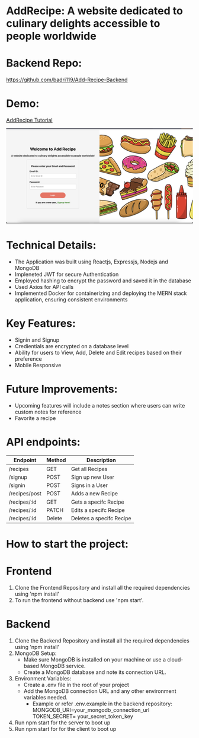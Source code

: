 # AddRecipe: A website dedicated to culinary delights accessible to people worldwide

# Backend Repo:

https://github.com/badri119/Add-Recipe-Backend

# Demo:

<a href="https://youtu.be/5pODLKL0-cU" target="_blank">AddRecipe Tutorial</a>

![Login](image.png)

# Technical Details:

- The Application was built using Reactjs, Expressjs, Nodejs and MongoDB
- Impleneted JWT for secure Authentication
- Employed hashing to encrypt the password and saved it in the database
- Used Axios for API calls
- Implemented Docker for containerizing and deploying the MERN stack application, ensuring consistent environments

# Key Features:

- Signin and Signup
- Credientials are encrypted on a database level
- Ability for users to View, Add, Delete and Edit recipes based on their preference
- Mobile Responsive

# Future Improvements:

- Upcoming features will include a notes section where users can write custom notes for reference
- Favorite a recipe

# API endpoints:

| Endpoint      | Method | Description              |
| ------------- | ------ | ------------------------ |
| /recipes      | GET    | Get all Recipes          |
| /signup       | POST   | Sign up new User         |
| /signin       | POST   | Signs in a User          |
| /recipes/post | POST   | Adds a new Recipe        |
| /recipes/:id  | GET    | Gets a specifc Recipe    |
| /recipes/:id  | PATCH  | Edits a specifc Recipe   |
| /recipes/:id  | Delete | Deletes a specifc Recipe |

# How to start the project:

# Frontend

1. Clone the Frontend Repository and install all the required dependencies using 'npm install'
2. To run the frontend without backend use 'npm start'.

# Backend

1. Clone the Backend Repository and install all the required dependencies using 'npm install'
2. MongoDB Setup:
   - Make sure MongoDB is installed on your machine or use a cloud-based MongoDB service.
   - Create a MongoDB database and note its connection URL.
3. Environment Variables:
   - Create a .env file in the root of your project
   - Add the MongoDB connection URL and any other environment variables needed.
     - Example or refer .env.example in the backend repository:
       MONGODB_URI=your_mongodb_connection_url
       TOKEN_SECRET= your_secret_token_key
4. Run npm start for the server to boot up
5. Run npm start for for the client to boot up
